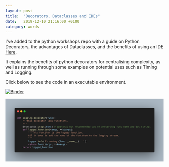 ```yaml
---
layout: post
title:  "Decorators, Dataclasses and IDEs"
date:   2019-12-10 21:16:00 +0100
category: words
---
```


I've added to the python workshops repo with a guide on Python Decorators, the advantages of Dataclasses, and the benefits of using an IDE [Here](https://github.com/DanielTemesgen/python-workshops).

It explains the benefits of python decorators for centralising complexity, as well as running through some examples on potential uses such as Timing and Logging.

Click below to see the code in an executable environment.

[![Binder](https://mybinder.org/badge_logo.svg)](https://mybinder.org/v2/gh/DanielTemesgen/python-workshops/master?filepath=%2FDecorators_Dataclasses_IDE.ipynb)

![code-preview](/../assets/images/decorators-dataclasses-IDEs-preview.png)